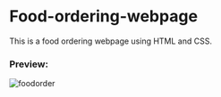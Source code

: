 # Food-ordering-webpage
This is a food ordering webpage using HTML and CSS. <br>

### Preview:
![foodorder](https://user-images.githubusercontent.com/90546860/172144258-80a4770d-7682-4c6f-91b6-781fdec7d3d7.jpg)
